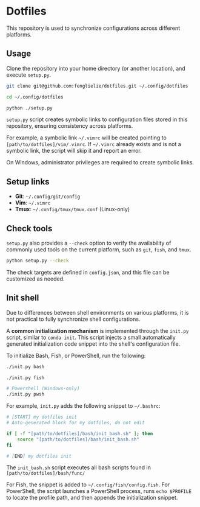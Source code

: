 # Dotfiles

This repository is used to synchronize configurations across different platforms.

## Usage

Clone the repository into your home directory (or another location), and execute `setup.py`.
```bash
git clone git@github.com:fenglielie/dotfiles.git ~/.config/dotfiles

cd ~/.config/dotfiles

python ./setup.py
```

`setup.py` script creates symbolic links to configuration files stored in this repository, ensuring consistency across platforms.

For example, a symbolic link `~/.vimrc` will be created pointing to `[path/to/dotfiles]/vim/.vimrc`.
If `~/.vimrc` already exists and is not a symbolic link, the script will skip it and report an error.

On Windows, administrator privileges are required to create symbolic links.

## Setup links

- **Git**: `~/.config/git/config`
- **Vim**: `~/.vimrc`
- **Tmux**: `~/.config/tmux/tmux.conf` (Linux-only)


## Check tools

`setup.py` also provides a `--check` option to verify the availability of commonly used tools on the current platform, such as `git`, `fish`, and `tmux`.

```bash
python setup.py --check
```

The check targets are defined in `config.json`, and this file can be customized as needed.

## Init shell

Due to differences between shell environments on various platforms, it is not practical to fully synchronize shell configurations.

A **common initialization mechanism** is implemented through the `init.py` script, similar to `conda init`. This script injects a small automatically generated initialization code snippet into the shell's configuration file.

To initialize Bash, Fish, or PowerShell, run the following:
```bash
./init.py bash

./init.py fish

# Powershell (Windows-only)
./init.py pwsh
```

For example, `init.py` adds the following snippet to `~/.bashrc`:
```bash
# [START] my dotfiles init
# Auto-generated block for my dotfiles, do not edit

if [ -f "[path/to/dotfiles]/bash/init_bash.sh" ]; then
    source "[path/to/dotfiles]/bash/init_bash.sh"
fi

# [END] my dotfiles init
```

The `init_bash.sh` script executes all bash scripts found in `[path/to/dotfiles]/bash/func/`

For Fish, the snippet is added to `~/.config/fish/config.fish`.
For PowerShell, the script launches a PowerShell process, runs `echo $PROFILE` to locate the profile path, and then appends the initialization snippet.
